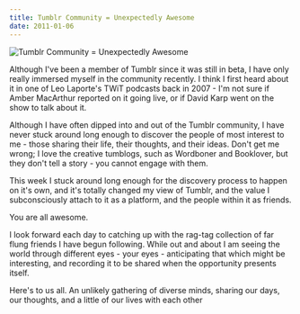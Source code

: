 ```yaml
---
title: Tumblr Community = Unexpectedly Awesome
date: 2011-01-06
---
```


![Tumblr Community = Unexpectedly Awesome](https://source.unsplash.com/7QCBakMyDCE/1600x900)

Although I've been a member of Tumblr since it was still in beta, I have only really immersed myself in the community recently. I think I first heard about it in one of Leo Laporte's TWiT podcasts back in 2007 - I'm not sure if Amber MacArthur reported on it going live, or if David Karp went on the show to talk about it.

Although I have often dipped into and out of the Tumblr community, I have never stuck around long enough to discover the people of most interest to me - those sharing their life, their thoughts, and their ideas. Don't get me wrong; I love the creative tumblogs, such as Wordboner and Booklover, but they don't tell a story - you cannot engage with them.

This week I stuck around long enough for the discovery process to happen on it's own, and it's totally changed my view of Tumblr, and the value I subconsciously attach to it as a platform, and the people within it as friends.

You are all awesome.

I look forward each day to catching up with the rag-tag collection of far flung friends I have begun following. While out and about I am seeing the world through different eyes - your eyes - anticipating that which might be interesting, and recording it to be shared when the opportunity presents itself.

Here's to us all. An unlikely gathering of diverse minds, sharing our days, our thoughts, and a little of our lives with each other